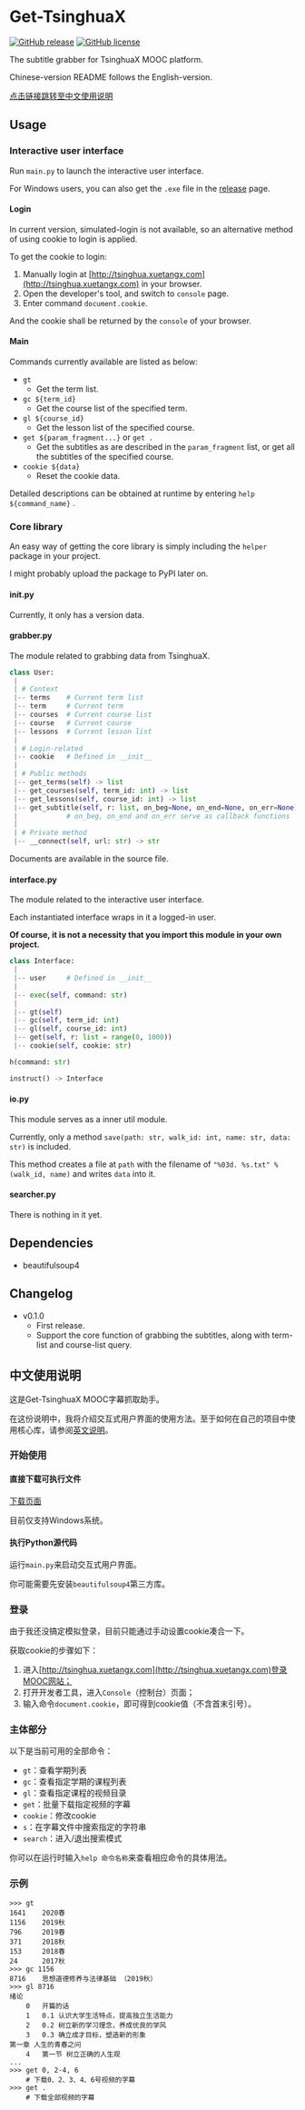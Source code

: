 # Get-TsinghuaX

[![GitHub release](https://img.shields.io/github/v/release/UNIDY2002/Get-TsinghuaX?include_prereleases)](https://github.com/UNIDY2002/Get-TsinghuaX/releases)
[![GitHub license](https://img.shields.io/github/license/UNIDY2002/Get-TsinghuaX)](https://github.com/UNIDY2002/Get-TsinghuaX/blob/master/LICENSE)

The subtitle grabber for TsinghuaX MOOC platform.

Chinese-version README follows the English-version.

[点击链接跳转至中文使用说明](#中文使用说明)

## Usage

### Interactive user interface

Run `main.py` to launch the interactive user interface.

For Windows users, you can also get the `.exe` file in the [release](https://github.com/UNIDY2002/Get-TsinghuaX/releases) page.

#### Login

In current version, simulated-login is not available, so an alternative method of using cookie to login is applied.

To get the cookie to login:

1. Manually login at [http://tsinghua.xuetangx.com](http://tsinghua.xuetangx.com) in your browser.
2. Open the developer's tool, and switch to `console` page.
3. Enter command `document.cookie`.

And the cookie shall be returned by the `console` of your browser.

#### Main

Commands currently available are listed as below:

- `gt`
  - Get the term list.
- `gc ${term_id}`
  - Get the course list of the specified term.
- `gl ${course_id}`
  - Get the lesson list of the specified course.
- `get ${param_fragment...}` or `get .`
  - Get the subtitles as are described in the `param_fragment` list, or get all the subtitles of the specified course.
- `cookie ${data}`
  - Reset the cookie data.

Detailed descriptions can be obtained at runtime by entering `help ${command_name}` .

### Core library

An easy way of getting the core library is simply including the `helper` package in your project.

I might probably upload the package to PyPI later on.

#### __init__.py

Currently, it only has a version data.

#### grabber.py

The module related to grabbing data from TsinghuaX.

```python
class User:
 |
 | # Context
 |-- terms    # Current term list
 |-- term     # Current term
 |-- courses  # Current course list
 |-- course   # Current course
 |-- lessons  # Current lesson list
 |
 | # Login-related
 |-- cookie   # Defined in __init__
 |
 | # Public methods
 |-- get_terms(self) -> list
 |-- get_courses(self, term_id: int) -> list
 |-- get_lessons(self, course_id: int) -> list
 |-- get_subtitle(self, r: list, on_beg=None, on_end=None, on_err=None)
 |            # on_beg, on_end and on_err serve as callback functions
 |
 | # Private method
 |-- __connect(self, url: str) -> str
```

Documents are available in the source file.

#### interface.py

The module related to the interactive user interface.

Each instantiated interface wraps in it a logged-in user.

**Of course, it is not a necessity that you import this module in your own project.**

```python
class Interface:
 |
 |-- user     # Defined in __init__
 |
 |-- exec(self, command: str)
 |
 |-- gt(self)
 |-- gc(self, term_id: int)
 |-- gl(self, course_id: int)
 |-- get(self, r: list = range(0, 1000))
 |-- cookie(self, cookie: str)

h(command: str)

instruct() -> Interface
```

#### io.py

This module serves as a inner util module.

Currently, only a method `save(path: str, walk_id: int, name: str, data: str)` is included.

This method creates a file at `path` with the filename of `"%03d. %s.txt" % (walk_id, name)` and writes `data` into it.

#### searcher.py

There is nothing in it yet.


## Dependencies
 - beautifulsoup4

## Changelog

- v0.1.0
  - First release.
  - Support the core function of grabbing the subtitles, along with term-list and course-list query.

## 中文使用说明

这是Get-TsinghuaX MOOC字幕抓取助手。

在这份说明中，我将介绍交互式用户界面的使用方法。至于如何在自己的项目中使用核心库，请参阅[英文说明](#Core-library)。

### 开始使用

#### 直接下载可执行文件

[下载页面](https://github.com/UNIDY2002/Get-TsinghuaX/releases)

目前仅支持Windows系统。

#### 执行Python源代码

运行`main.py`来启动交互式用户界面。

你可能需要先安装`beautifulsoup4`第三方库。

### 登录

由于我还没搞定模拟登录，目前只能通过手动设置cookie凑合一下。

获取cookie的步骤如下：

1. 进入[http://tsinghua.xuetangx.com](http://tsinghua.xuetangx.com)登录MOOC网站；
2. 打开开发者工具，进入`Console`（控制台）页面；
3. 输入命令`document.cookie`，即可得到cookie值（不含首末引号）。

### 主体部分

以下是当前可用的全部命令：

- `gt`：查看学期列表
- `gc`：查看指定学期的课程列表
- `gl`：查看指定课程的视频目录
- `get`：批量下载指定视频的字幕
- `cookie`：修改cookie
- `s`：在字幕文件中搜索指定的字符串
- `search`：进入/退出搜索模式

你可以在运行时输入`help 命令名称`来查看相应命令的具体用法。

### 示例

```
>>> gt
1641    2020春
1156    2019秋
796     2019春
371     2018秋
153     2018春
24      2017秋
>>> gc 1156
8716    思想道德修养与法律基础 （2019秋）
>>> gl 8716
绪论
    0   开篇的话
    1   0.1 认识大学生活特点，提高独立生活能力
    2   0.2 树立新的学习理念，养成优良的学风
    3   0.3 确立成才目标，塑造新的形象
第一章 人生的青春之问
    4   第一节 树立正确的人生观
...
>>> get 0, 2-4, 6
    # 下载0、2、3、4、6号视频的字幕
>>> get .
    # 下载全部视频的字幕
```
